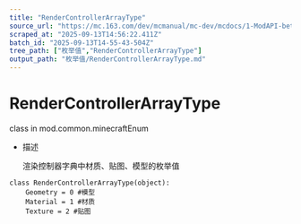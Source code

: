 ```yaml
---
title: "RenderControllerArrayType"
source_url: "https://mc.163.com/dev/mcmanual/mc-dev/mcdocs/1-ModAPI-beta/%E6%9E%9A%E4%B8%BE%E5%80%BC/RenderControllerArrayType.html"
scraped_at: "2025-09-13T14:56:22.411Z"
batch_id: "2025-09-13T14-55-43-504Z"
tree_path: ["枚举值","RenderControllerArrayType"]
output_path: "枚举值/RenderControllerArrayType.md"
---
```


#  RenderControllerArrayType

class in mod.common.minecraftEnum

*   描述
    
    渲染控制器字典中材质、贴图、模型的枚举值
    

```
class RenderControllerArrayType(object):
	Geometry = 0 #模型
	Material = 1 #材质
	Texture = 2 #贴图


```